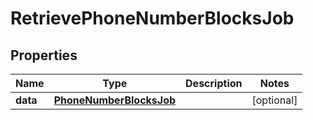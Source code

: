 

# RetrievePhoneNumberBlocksJob


## Properties

Name | Type | Description | Notes
------------ | ------------- | ------------- | -------------
**data** | [**PhoneNumberBlocksJob**](PhoneNumberBlocksJob.md) |  |  [optional]



